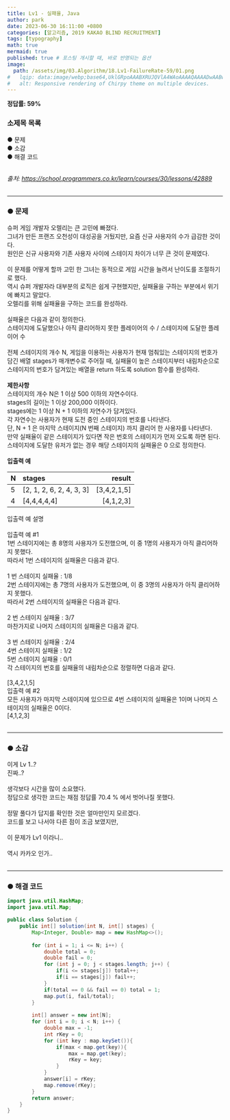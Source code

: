 ```yaml
---
title: Lv1 - 실패율, Java
author: park
date: 2023-06-30 16:11:00 +0800
categories: [알고리즘, 2019 KAKAO BLIND RECRUITMENT]
tags: [typography]
math: true
mermaid: true
published: true # 포스팅 개시할 때, 바로 반영되는 옵션
image: 
  path: /assets/img/03.Algorithm/18.Lv1-FailureRate-59/01.png
#   lqip: data:image/webp;base64,UklGRpoAAABXRUJQVlA4WAoAAAAQAAAADwAABwAAQUxQSDIAAAARL0AmbZurmr57yyIiqE8oiG0bejIYEQTgqiDA9vqnsUSI6H+oAERp2HZ65qP/VIAWAFZQOCBCAAAA8AEAnQEqEAAIAAVAfCWkAALp8sF8rgRgAP7o9FDvMCkMde9PK7euH5M1m6VWoDXf2FkP3BqV0ZYbO6NA/VFIAAAA
#   alt: Responsive rendering of Chirpy theme on multiple devices.
---
```


<b>정답률: 59%</b><br>

### 소제목 목록
● 문제<br/>
● 소감<br/>
● 해결 코드<br/>
<br/>

<i>출처: https://school.programmers.co.kr/learn/courses/30/lessons/42889</i><br>
<br/>

---

### ● 문제<br/>

슈퍼 게임 개발자 오렐리는 큰 고민에 빠졌다.<br>
그녀가 만든 프랜즈 오천성이 대성공을 거뒀지만, 요즘 신규 사용자의 수가 급감한 것이다.<br>
원인은 신규 사용자와 기존 사용자 사이에 스테이지 차이가 너무 큰 것이 문제였다.<br>
<br>
이 문제를 어떻게 할까 고민 한 그녀는 동적으로 게임 시간을 늘려서 난이도를 조절하기로 했다.<br>
역시 슈퍼 개발자라 대부분의 로직은 쉽게 구현했지만, 실패율을 구하는 부분에서 위기에 빠지고 말았다.<br>
오렐리를 위해 실패율을 구하는 코드를 완성하라.<br>
<br>
실패율은 다음과 같이 정의한다.<br>
스테이지에 도달했으나 아직 클리어하지 못한 플레이어의 수 / 스테이지에 도달한 플레이어 수<br>
<br>
전체 스테이지의 개수 N, 게임을 이용하는 사용자가 현재 멈춰있는 스테이지의 번호가 담긴 배열 stages가 매개변수로 주어질 때, 실패율이 높은 스테이지부터 내림차순으로 스테이지의 번호가 담겨있는 배열을 return 하도록 solution 함수를 완성하라.<br>
<br>
<b>제한사항</b><br>
스테이지의 개수 N은 1 이상 500 이하의 자연수이다.<br>
stages의 길이는 1 이상 200,000 이하이다.<br>
stages에는 1 이상 N + 1 이하의 자연수가 담겨있다.<br>
각 자연수는 사용자가 현재 도전 중인 스테이지의 번호를 나타낸다.<br>
단, N + 1 은 마지막 스테이지(N 번째 스테이지) 까지 클리어 한 사용자를 나타낸다.<br>
만약 실패율이 같은 스테이지가 있다면 작은 번호의 스테이지가 먼저 오도록 하면 된다.<br>
스테이지에 도달한 유저가 없는 경우 해당 스테이지의 실패율은 0 으로 정의한다.<br>
<br>
<b>입출력 예</b><br>

| N                       | stages    | result |
|:------------------------|:----------|--------:|
| 5                       | [2, 1, 2, 6, 2, 4, 3, 3]         | [3,4,2,1,5]       |
| 4                       | [4,4,4,4,4]         | [4,1,2,3]       |

입출력 예 설명<br>
<br>
입출력 예 #1<br>
1번 스테이지에는 총 8명의 사용자가 도전했으며, 이 중 1명의 사용자가 아직 클리어하지 못했다.<br>
따라서 1번 스테이지의 실패율은 다음과 같다.<br>
<br>
1 번 스테이지 실패율 : 1/8<br>
2번 스테이지에는 총 7명의 사용자가 도전했으며, 이 중 3명의 사용자가 아직 클리어하지 못했다.<br>
따라서 2번 스테이지의 실패율은 다음과 같다.<br>
<br>
2 번 스테이지 실패율 : 3/7<br>
마찬가지로 나머지 스테이지의 실패율은 다음과 같다.<br>
<br>
3 번 스테이지 실패율 : 2/4<br>
4번 스테이지 실패율 : 1/2<br>
5번 스테이지 실패율 : 0/1<br>
각 스테이지의 번호를 실패율의 내림차순으로 정렬하면 다음과 같다.<br>
<br>
[3,4,2,1,5]
<br>
입출력 예 #2<br>
모든 사용자가 마지막 스테이지에 있으므로 4번 스테이지의 실패율은 1이며 나머지 스테이지의 실패율은 0이다.<br>
[4,1,2,3]<br>
<br>

---

### ● 소감

이게 Lv 1..?<br>
진짜..?<br>
<br>
생각보다 시간을 많이 소요했다.<br>
정답으로 생각한 코드는 채점 정답률 70.4 % 에서 벗어나질 못했다.<br>
<br>
정말 풀다가 답지를 확인한 것은 얼마만인지 모르겠다.<br>
코드를 보고 나서야 다른 점이 조금 보였지만,<br>
<br>
이 문제가 Lv1 이라니..<br>
<br>
역시 카카오 인가..<br>
<br>

---

### ● 해결 코드

```java
import java.util.HashMap;
import java.util.Map;

public class Solution {
    public int[] solution(int N, int[] stages) {
        Map<Integer, Double> map = new HashMap<>();
        
        for (int i = 1; i <= N; i++) {
            double total = 0;
            double fail = 0;
            for (int j = 0; j < stages.length; j++) {
                if(i <= stages[j]) total++;
                if(i == stages[j]) fail++;
            }
            if(total == 0 && fail == 0) total = 1;
            map.put(i, fail/total);
        }
    
        int[] answer = new int[N];
        for (int i = 0; i < N; i++) {
            double max = -1;
            int rKey = 0;
            for (int key : map.keySet()){
                if(max < map.get(key)){
                    max = map.get(key);
                    rKey = key;
                }
            }
            answer[i] = rKey;
            map.remove(rKey);
        }
        return answer;
    }
}
```
